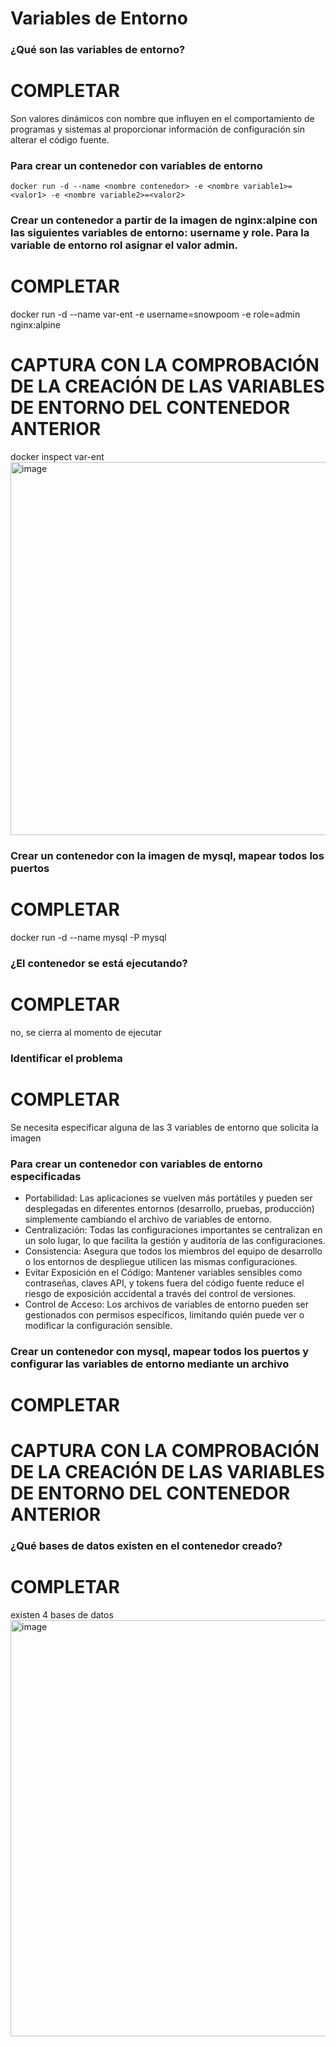 # Variables de Entorno
### ¿Qué son las variables de entorno?
# COMPLETAR
Son valores dinámicos con nombre que influyen en el comportamiento de programas y sistemas al proporcionar información de configuración sin alterar el código fuente. 
### Para crear un contenedor con variables de entorno

```
docker run -d --name <nombre contenedor> -e <nombre variable1>=<valor1> -e <nombre variable2>=<valor2>
```

### Crear un contenedor a partir de la imagen de nginx:alpine con las siguientes variables de entorno: username y role. Para la variable de entorno rol asignar el valor admin.
# COMPLETAR
docker run -d --name var-ent -e username=snowpoom -e role=admin nginx:alpine

# CAPTURA CON LA COMPROBACIÓN DE LA CREACIÓN DE LAS VARIABLES DE ENTORNO DEL CONTENEDOR ANTERIOR
docker inspect var-ent
<img width="1100" height="597" alt="image" src="https://github.com/user-attachments/assets/7f3dc0a8-ac7c-4957-9add-9340fb1fdf43" />

### Crear un contenedor con la imagen de mysql, mapear todos los puertos
# COMPLETAR
docker run -d --name mysql -P mysql
### ¿El contenedor se está ejecutando?
# COMPLETAR
no, se cierra al momento de ejecutar
### Identificar el problema
# COMPLETAR
Se necesita especificar alguna de las 3 variables de entorno que solicita la imagen
### Para crear un contenedor con variables de entorno especificadas
- Portabilidad: Las aplicaciones se vuelven más portátiles y pueden ser desplegadas en diferentes entornos (desarrollo, pruebas, producción) simplemente cambiando el archivo de variables de entorno.
- Centralización: Todas las configuraciones importantes se centralizan en un solo lugar, lo que facilita la gestión y auditoría de las configuraciones.
- Consistencia: Asegura que todos los miembros del equipo de desarrollo o los entornos de despliegue utilicen las mismas configuraciones.
- Evitar Exposición en el Código: Mantener variables sensibles como contraseñas, claves API, y tokens fuera del código fuente reduce el riesgo de exposición accidental a través del control de versiones.
- Control de Acceso: Los archivos de variables de entorno pueden ser gestionados con permisos específicos, limitando quién puede ver o modificar la configuración sensible.

### Crear un contenedor con mysql, mapear todos los puertos y configurar las variables de entorno mediante un archivo
# COMPLETAR

# CAPTURA CON LA COMPROBACIÓN DE LA CREACIÓN DE LAS VARIABLES DE ENTORNO DEL CONTENEDOR ANTERIOR 

### ¿Qué bases de datos existen en el contenedor creado?
# COMPLETAR
existen 4 bases de datos
<img width="1099" height="666" alt="image" src="https://github.com/user-attachments/assets/cbaa148f-a236-43dc-ae9b-ef1e2673a0d1" />


